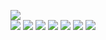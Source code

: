 ![](https://raw.githubusercontent.com/yaim0425/zzzYAIM0425-0600-free-minerals/main/Doc/pyrawores/(1).png)  
![](https://raw.githubusercontent.com/yaim0425/zzzYAIM0425-0600-free-minerals/main/Doc/pyrawores/(2).png)
![](https://raw.githubusercontent.com/yaim0425/zzzYAIM0425-0600-free-minerals/main/Doc/pyrawores/(3).png)
![](https://raw.githubusercontent.com/yaim0425/zzzYAIM0425-0600-free-minerals/main/Doc/pyrawores/(4).png)
![](https://raw.githubusercontent.com/yaim0425/zzzYAIM0425-0600-free-minerals/main/Doc/pyrawores/(5).png)
![](https://raw.githubusercontent.com/yaim0425/zzzYAIM0425-0600-free-minerals/main/Doc/pyrawores/(6).png)
![](https://raw.githubusercontent.com/yaim0425/zzzYAIM0425-0600-free-minerals/main/Doc/pyrawores/(7).png)
![](https://raw.githubusercontent.com/yaim0425/zzzYAIM0425-0600-free-minerals/main/Doc/pyrawores/(8).png)
